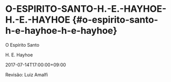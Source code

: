 # O-ESPIRITO-SANTO-H.-E.-HAYHOE-H.-E.-HAYHOE {#o-espirito-santo-h-e-hayhoe-h-e-hayhoe}

O Espírito Santo

H. E. Hayhoe

2017-07-14T17:00:00+09:00

Revisão: Luiz Amalfi